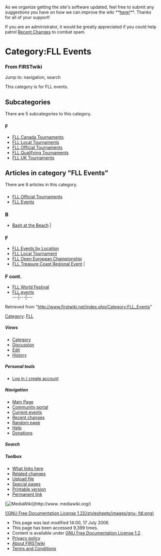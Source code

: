 As we organize getting the site's software updated, feel free to submit any
suggestions you have on how we can improve the wiki
_**_[here!](/index.php/User:Hallry/Suggestions "User:Hallry/Suggestions"
)_**_. Thanks for all of your support!

If you are an administrator, it would be greatly appreciated if you could help
patrol [Recent Changes](/index.php/Special:Recentchanges
"Special:Recentchanges" ) to combat spam.

# Category:FLL Events

### From FIRSTwiki

Jump to: navigation, search

This category is for FLL events.

  

## Subcategories

There are 5 subcategories to this category.

### F

  * [FLL Canada Tournaments](/index.php/Category:FLL_Canada_Tournaments "Category:FLL Canada Tournaments" )
  * [FLL Local Tournaments](/index.php/Category:FLL_Local_Tournaments "Category:FLL Local Tournaments" )
  * [FLL Official Tournaments](/index.php/Category:FLL_Official_Tournaments "Category:FLL Official Tournaments" )
  * [FLL Qualifying Tournaments](/index.php/Category:FLL_Qualifying_Tournaments "Category:FLL Qualifying Tournaments" )
  * [FLL UK Tournaments](/index.php/Category:FLL_UK_Tournaments "Category:FLL UK Tournaments" )

## Articles in category "FLL Events"

There are 9 articles in this category.

###

  * [FLL Official Tournaments](/index.php/FLL_Official_Tournaments "FLL Official Tournaments" )
  * [FLL Events](/index.php/FLL_Events "FLL Events" )

### B

  * [Bash at the Beach](/index.php/Bash_at_the_Beach "Bash at the Beach" )
|

### F

  * [FLL Events by Location](/index.php/FLL_Events_by_Location "FLL Events by Location" )
  * [FLL Local Tournament](/index.php/FLL_Local_Tournament "FLL Local Tournament" )
  * [FLL Open European Championship](/index.php/FLL_Open_European_Championship "FLL Open European Championship" )
  * [FLL Treasure Coast Regional Event](/index.php/FLL_Treasure_Coast_Regional_Event "FLL Treasure Coast Regional Event" )
|

### F cont.

  * [FLL World Festival](/index.php/FLL_World_Festival "FLL World Festival" )
  * [FLL events](/index.php/FLL_events "FLL events" )  
---|---|---  
  
Retrieved from "<http://www.firstwiki.net/index.php/Category:FLL_Events>"

[Category](/index.php?title=Special:Categories&article=Category%3AFLL_Events
"Special:Categories" ): [FLL](/index.php/Category:FLL "Category:FLL" )

##### Views

  * [Category](/index.php/Category:FLL_Events)
  * [Discussion](/index.php?title=Category_talk:FLL_Events&action=edit)
  * [Edit](/index.php?title=Category:FLL_Events&action=edit)
  * [History](/index.php?title=Category:FLL_Events&action=history)

##### Personal tools

  * [Log in / create account](/index.php?title=Special:Userlogin&returnto=Category:FLL_Events)

[](/index.php/Main_Page "Main Page" )

##### Navigation

  * [Main Page](/index.php/Main_Page)
  * [Community portal](/index.php/FIRSTwiki:Community_portal)
  * [Current events](/index.php/Current_events)
  * [Recent changes](/index.php/Special:Recentchanges)
  * [Random page](/index.php/Special:Random)
  * [Help](/index.php/FIRSTwiki:Help)
  * [Donations](/index.php/FIRSTwiki:Site_support)

##### Search



##### Toolbox

  * [What links here](/index.php/Special:Whatlinkshere/Category:FLL_Events)
  * [Related changes](/index.php/Special:Recentchangeslinked/Category:FLL_Events)
  * [Upload file](/index.php/Special:Upload)
  * [Special pages](/index.php/Special:Specialpages)
  * [Printable version](/index.php?title=Category:FLL_Events&printable=yes)
  * [Permanent link](/index.php?title=Category:FLL_Events&oldid=48962)

[![MediaWiki](/skins/common/images/poweredby_mediawiki_88x31.png)](http://www.
mediawiki.org/)

[![GNU Free Documentation License 1.2](/stylesheets/images/gnu-
fdl.png)](http://www.gnu.org/copyleft/fdl.html)

  * This page was last modified 14:00, 17 July 2006.
  * This page has been accessed 9,399 times.
  * Content is available under [GNU Free Documentation License 1.2](http://www.gnu.org/copyleft/fdl.html "http://www.gnu.org/copyleft/fdl.html" ).
  * [Privacy policy](/index.php/FIRSTwiki:Privacy_policy "FIRSTwiki:Privacy policy" )
  * [About FIRSTwiki](/index.php/FIRSTwiki:About "FIRSTwiki:About" )
  * [Terms and Conditions](/index.php/FIRSTwiki:Terms_and_conditions "FIRSTwiki:Terms and conditions" )

